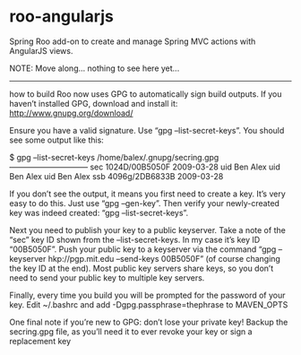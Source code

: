 roo-angularjs
=============

Spring Roo add-on to create and manage Spring MVC actions with AngularJS views.

NOTE: Move along... nothing to see here yet...

-------------

how to build
Roo now uses GPG to automatically sign build outputs. If you haven’t installed GPG, download and install it: http://www.gnupg.org/download/

Ensure you have a valid signature. Use “gpg –list-secret-keys”. You should see some output like this:

$ gpg –list-secret-keys
/home/balex/.gnupg/secring.gpg
——————————
sec 1024D/00B5050F 2009-03-28
uid Ben Alex 
uid Ben Alex 
uid Ben Alex 
ssb 4096g/2DB6833B 2009-03-28

If you don’t see the output, it means you first need to create a key. It’s very easy to do this. Just use “gpg –gen-key”. Then verify your newly-created key was indeed created: “gpg –list-secret-keys”.

Next you need to publish your key to a public keyserver. Take a note of the “sec” key ID shown from the –list-secret-keys. In my case it’s key ID “00B5050F”. Push your public key to a keyserver via the command
“gpg –keyserver hkp://pgp.mit.edu –send-keys 00B5050F” (of course changing the key ID at the end). Most public key servers share keys, so you don’t need to send your public key to multiple key servers.

Finally, every time you build you will be prompted for the password of your key. 
Edit ~/.bashrc and add -Dgpg.passphrase=thephrase to MAVEN_OPTS

One final note if you’re new to GPG: don’t lose your private key! Backup the secring.gpg file, as you’ll need it to ever revoke your key or sign a replacement key 